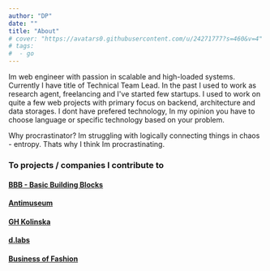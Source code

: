 ```yaml
---
author: "DP"
date: ""
title: "About"
# cover: "https://avatars0.githubusercontent.com/u/24271777?s=460&v=4"
# tags:
#  - go
---
```


Im web engineer with passion in scalable and high-loaded systems. Currently I have title of Technical Team Lead. 
In the past I used to work as research agent, freelancing and I've started few startups. 
I used to work on quite a few web projects with primary focus on backend, architecture and data storages.
I dont have prefered technology, In my opinion you have to choose language or specific technology based on your problem. 

Why procrastinator? Im struggling with logically connecting things in chaos - entropy. 
Thats why I think Im procrastinating.


### To projects / companies I contribute to

#### [BBB - Basic Building Blocks](https://basicbb.com)

#### [Antimuseum](http://www.antimuseum.org/en)

#### [GH Kolinska](https://ghkolinska.si/)

#### [d.labs](https://www.dlabs.io/)

#### [Business of Fashion](https://www.businessoffashion.com/)